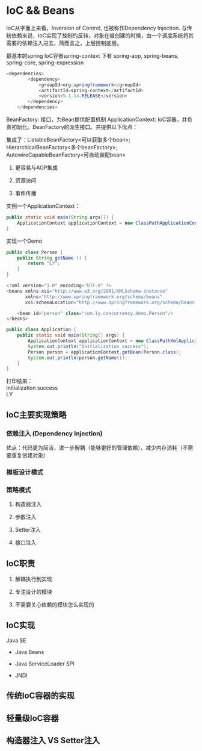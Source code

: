 # IoC && Beans

IoC从字面上来看，Inversion of Control, 也被称作Dependency Injection. 与传统依赖来说，IoC实现了控制的反转，对象在被创建的时候，由一个调度系统将其需要的依赖注入进去，简而言之，上层控制底层。  

最基本的spring IoC容器spring-context 下有 spring-aop, spring-beans, spring-core, spring-expression

```java
<dependencies>
        <dependency>
            <groupId>org.springframework</groupId>
            <artifactId>spring-context</artifactId>
            <version>5.1.14.RELEASE</version>
        </dependency>
    </dependencies>
```

BeanFactory: 接口，为Bean提供配置机制
ApplicationContext: IoC容器，并负责初始化。BeanFactory的派生接口。并提供以下优点：

集成了：ListableBeanFactory<可以获取多个bean>; HierarchicalBeanFactory<多个beanFactory>; AutowireCapableBeanFactory<可自动装配bean>

1. 更容易与AOP集成

2. 资源访问

3. 事件传播

实例一个ApplicationContext：

```java
public static void main(String args[]) {
    ApplicationContext applicationContext = new ClassPathApplicationContext("application.xml");
}
```

实现一个Demo

```java
public class Person {
    public String getName () {
        return "LY";
    }
}
```

```java
<?xml version="1.0" encoding="UTF-8" ?>
<beans xmlns:xsi="http://www.w3.org/2001/XMLSchema-instance"
       xmlns="http://www.springframework.org/schema/beans"
       xsi:schemaLocation="http://www.springframework.org/schema/beans http://www.springframework.org/schema/beans/spring-beans.xsd" default-autowire="byName">

    <bean id="person" class="com.ly.concurrency.demo.Person"/>
</beans>
```

```java
public class Application {
    public static void main(String[] args) {
        ApplicationContext applicationContext = new ClassPathXmlApplicationContext("application.xml");
        System.out.println("Initialization success");
        Person person = applicationContext.getBean(Person.class);
        System.out.println(person.getName());
    }
}
```

打印结果：  
Initialization success  
LY


## IoC主要实现策略

### 依赖注入 (Dependency Injection)

优点：代码更为简洁，进一步解耦（能够更好的管理依赖），减少内存消耗（不需要重复创建对象）

### 模板设计模式

### 策略模式

1. 构造器注入

2. 参数注入

3. Setter注入

4. 接口注入

## IoC职责

1. 解耦执行到实现

2. 专注设计的模块

3. 不需要关心依赖的模块怎么实现的

## IoC实现

Java SE

* Java Beans

* Java ServiceLoader SPI

* JNDI

## 传统IoC容器的实现



## 轻量级IoC容器

## 构造器注入 VS Setter注入

